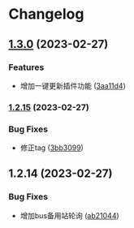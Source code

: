 # Changelog

## [1.3.0](https://github.com/chichann/jav_study/compare/v1.2.15...v1.3.0) (2023-02-27)


### Features

* 增加一键更新插件功能 ([3aa11d4](https://github.com/chichann/jav_study/commit/3aa11d419a5189325030b1245c5aed5622b0e2d2))

### [1.2.15](https://github.com/chichann/jav_study/compare/v1.2.14...v1.2.15) (2023-02-27)


### Bug Fixes

* 修正tag ([3bb3099](https://github.com/chichann/jav_study/commit/3bb309973352855effe884ba91b6d76694070417))

## 1.2.14 (2023-02-27)


### Bug Fixes

* 增加bus备用站轮询 ([ab21044](https://github.com/chichann/jav_study/commit/ab2104454e97ef5b685ee9dbcb930d82eecbf78d))
